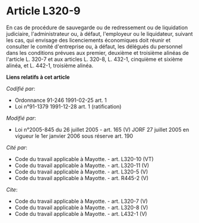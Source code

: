 # Article L320-9

En cas de procédure de sauvegarde ou de redressement ou de liquidation judiciaire, l'administrateur ou, à défaut, l'employeur
ou le liquidateur, suivant les cas, qui envisage des licenciements économiques doit réunir et consulter le comité
d'entreprise ou, à défaut, les délégués du personnel dans les conditions prévues aux premier, deuxième et troisième alinéas
de l'article L. 320-7 et aux articles L. 320-8, L. 432-1, cinquième et sixième alinéa, et L. 442-1, troisième alinéa.

**Liens relatifs à cet article**

_Codifié par_:

  - Ordonnance 91-246 1991-02-25 art. 1
  - Loi n°91-1379 1991-12-28 art. 1 (ratification)

_Modifié par_:

  - Loi n°2005-845 du 26 juillet 2005 - art. 165 (V) JORF 27 juillet 2005 en vigueur le 1er janvier 2006 sous réserve art. 190

_Cité par_:

  - Code du travail applicable à Mayotte. - art. L320-10 (VT)
  - Code du travail applicable à Mayotte. - art. L320-11 (V)
  - Code du travail applicable à Mayotte. - art. L320-5 (V)
  - Code du travail applicable à Mayotte. - art. R445-2 (V)

_Cite_:

  - Code du travail applicable à Mayotte. - art. L320-7 (V)
  - Code du travail applicable à Mayotte. - art. L320-8 (V)
  - Code du travail applicable à Mayotte. - art. L432-1 (V)
